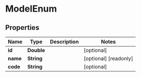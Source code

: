 

# ModelEnum



## Properties

| Name | Type | Description | Notes |
|------------ | ------------- | ------------- | -------------|
|**id** | **Double** |  |  [optional] |
|**name** | **String** |  |  [optional] [readonly] |
|**code** | **String** |  |  [optional] |



